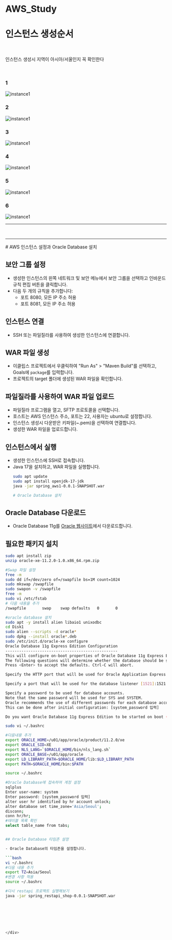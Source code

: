 # AWS_Study
<div>
 <h1>인스턴스 생성순서</h1><br>
<p>인스턴스 생성시 지역이 아시아/서울인지 꼭 확인한다</p><br>
<h3>1</h3>
  
![instance1](./instance1.png)
<h3>2</h3>
  
![instance1](./instance2.png)
<h3>3</h3>
  
![instance1](./instance3.png)
<h3>4</h3>
  
![instance1](./instance4.png)
<h3>5</h3>
  
![instance1](./instance5.png)
<h3>6</h3>
  
![instance1](./instance6.png)

  

<hr><br>

<hr>
# AWS 인스턴스 설정과 Oracle Database 설치

## 보안 그룹 설정

- 생성한 인스턴스의 왼쪽 네트워크 및 보안 메뉴에서 보안 그룹을 선택하고 인바운드 규칙 편집 버튼을 클릭합니다.
- 다음 두 개의 규칙을 추가합니다:
  - 포트 8080, 모든 IP 주소 허용
  - 포트 8081, 모든 IP 주소 허용

## 인스턴스 연결

- SSH 또는 파일질라를 사용하여 생성한 인스턴스에 연결합니다.

## WAR 파일 생성

- 이클립스 프로젝트에서 우클릭하여 "Run As" > "Maven Build"를 선택하고, Goals에 `package`를 입력합니다.
- 프로젝트의 target 폴더에 생성된 WAR 파일을 확인합니다.

## 파일질라를 사용하여 WAR 파일 업로드

- 파일질라 프로그램을 열고, SFTP 프로토콜을 선택합니다.
- 호스트는 AWS 인스턴스 주소, 포트는 22, 사용자는 ubuntu로 설정합니다.
- 인스턴스 생성시 다운받은 키파일(~.pem)을 선택하여 연결합니다.
- 생성한 WAR 파일을 업로드합니다.

## 인스턴스에서 실행

- 생성한 인스턴스에 SSH로 접속합니다.
- Java 17을 설치하고, WAR 파일을 실행합니다.
  ```bash
  sudo apt update
  sudo apt install openjdk-17-jdk
  java -jar spring_aws1-0.0.1-SNAPSHOT.war

  # Oracle Database 설치

## Oracle Database 다운로드

- Oracle Database 11g를 [Oracle 웹사이트](https://www.oracle.com/database/technologies/xe-prior-release-downloads.html)에서 다운로드합니다.

## 필요한 패키지 설치

```bash
sudo apt install zip
unzip oracle-xe-11.2.0-1.0.x86_64.rpm.zip

#Swap 파일 설정
free -m
sudo dd if=/dev/zero of=/swapfile bs=1M count=1024
sudo mkswap /swapfile
sudo swapon -v /swapfile
free -m
sudo vi /etc/fstab
# 다음 내용을 추가
/swapfile       swap    swap defaults   0       0

#oracle database 설치
sudo apt -y install alien libaio1 unixodbc
cd Disk1
sudo alien --scripts -d oracle*
sudo dpkg --install oracle*.deb
sudo /etc/init.d/oracle-xe configure
Oracle Database 11g Express Edition Configuration
-------------------------------------------------
This will configure on-boot properties of Oracle Database 11g Express Edition.
The following questions will determine whether the database should be starting upon system boot, the ports it will use, and the passwords that will be used for database accounts.
Press <Enter> to accept the defaults. Ctrl-C will abort.

Specify the HTTP port that will be used for Oracle Application Express [8080]:8000

Specify a port that will be used for the database listener [1521]:1521

Specify a password to be used for database accounts.
Note that the same password will be used for SYS and SYSTEM.
Oracle recommends the use of different passwords for each database account. 
This can be done after initial configuration: [system_password 입력]

Do you want Oracle Database 11g Express Edition to be started on boot (y/n) [y]:y

sudo vi ~/.bashrc

#다음내용 추가
export ORACLE_HOME=/u01/app/oracle/product/11.2.0/xe 
export ORACLE_SID=XE 
export NLS_LANG=`$ORACLE_HOME/bin/nls_lang.sh` 
export ORACLE_BASE=/u01/app/oracle
export LD_LIBRARY_PATH=$ORACLE_HOME/lib:$LD_LIBRARY_PATH 
export PATH=$ORACLE_HOME/bin:$PATH

source ~/.bashrc

#Oracle Database에 접속하여 계정 설정
sqlplus
Enter user-name: system
Enter password: [system_password 입력]
alter user hr identified by hr account unlock;
alter database set time_zone='Asia/Seoul';
disconn;
conn hr/hr;
#테이블 목록 확인
select table_name from tabs;


## Oracle Database 타임존 설정

- Oracle Database의 타임존을 설정합니다.

```bash
vi ~/.bashrc
#다음 내용 추가
export TZ=Asia/Seoul
#변경 사항 적용
source ~/.bashrc

#다시 restapi 프로젝트 실행해보기
java -jar spring_restapi_shop-0.0.1-SNAPSHOT.war






  
</div>
